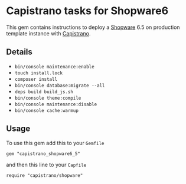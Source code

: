 Capistrano tasks for Shopware6
===============================

This gem contains instructions to deploy a [Shopware](https://www.shopware.com) 6.5 on production template instance with [Capistrano](https://capistranorb.com/).

Details
-------

* `bin/console maintenance:enable`
* `touch install.lock`
* `composer install`
* `bin/console database:migrate --all`
* `deps build build_js.sh`
* `bin/console theme:compile`
* `bin/console maintenance:disable`
* `bin/console cache:warmup`

Usage
-----

To use this gem add this to your `Gemfile`

`gem "capistrano_shopware6_5"`

and then this line to your `Capfile`

`require "capistrano/shopware"`
